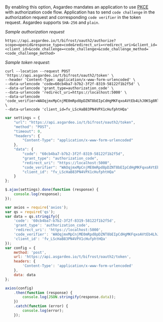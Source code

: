 
By enabling this option, Asgardeo mandates an application to use [PKCE](https://datatracker.ietf.org/doc/html/rfc7636) with <a :href="$withBase('/guides/applications/integrate-public-client/#get-tokens')">authorization code flow</a>. Application has to send `code challenge` in the authorization request and corresponding `code verifier` in the token request. Asgardeo supports `SHA-256` and `plain`.

_Sample authorization request_
```  
https://api.asgardeo.io/t/bifrost/oauth2/authorize?scope=openid&response_type=code&redirect_uri=<redirect_uri>&client_id=<client_id>&code_challenge=<code_challenge>&code_challenge_method=<code_challenge_method>
```

_Sample token request_:

<CodeGroup>
<CodeGroupItem title="cURL" active>

``` 
curl --location --request POST 'https://api.asgardeo.io/t/bifrost/oauth2/token' \
--header 'Content-Type: application/x-www-form-urlencoded' \
--data-urlencode 'code=60cb4ba7-b7b2-3f2f-8319-58122f1b2f5d' \
--data-urlencode 'grant_type=authorization_code' \
--data-urlencode 'redirect_uri=https://localhost:5000' \
--data-urlencode 'code_verifier=WAOqjmxMpCnjME0mRpd8pDZNT8bEIpCdHgMKFqxoAVtEb4LhJ0KSg8Rl0z0O3pySx4HGp53R87bckxOxrXk2oNav0fgWzFdOyBRrvA8ZTgCG7MlQcY9mfamCM8SWnGgO' \
--data-urlencode 'client_id=fv_LScHaB83PN4VPX1cHufphtHQa'
```

</CodeGroupItem>

<CodeGroupItem title="JavaScript - jQuery">

```js
var settings = {
    "url": "https://api.asgardeo.io/t/bifrost/oauth2/token",
    "method": "POST",
    "timeout": 0,
    "headers": {
        "Content-Type": "application/x-www-form-urlencoded"
    },
    "data": {
        "code": "60cb4ba7-b7b2-3f2f-8319-58122f1b2f5d",
        "grant_type": "authorization_code",
        "redirect_uri": "https://localhost:5000",
        "code_verifier": "WAOqjmxMpCnjME0mRpd8pDZNT8bEIpCdHgMKFqxoAVtEb4LhJ0KSg8Rl0z0O3pySx4HGp53R87bckxOxrXk2oNav0fgWzFdOyBRrvA8ZTgCG7MlQcY9mfamCM8SWnGgO",
        "client_id": "fv_LScHaB83PN4VPX1cHufphtHQa"
    }
};

$.ajax(settings).done(function (response) {
    console.log(response);
});
```

</CodeGroupItem>

<CodeGroupItem title="Nodejs - Axios">

```js
var axios = require('axios');
var qs = require('qs');
var data = qs.stringify({
    'code': '60cb4ba7-b7b2-3f2f-8319-58122f1b2f5d',
    'grant_type': 'authorization_code',
    'redirect_uri': 'https://localhost:5000',
    'code_verifier': 'WAOqjmxMpCnjME0mRpd8pDZNT8bEIpCdHgMKFqxoAVtEb4LhJ0KSg8Rl0z0O3pySx4HGp53R87bckxOxrXk2oNav0fgWzFdOyBRrvA8ZTgCG7MlQcY9mfamCM8SWnGgO',
    'client_id': 'fv_LScHaB83PN4VPX1cHufphtHQa'
});
var config = {
    method: 'post',
    url: 'https://api.asgardeo.io/t/bifrost/oauth2/token',
    headers: {
        'Content-Type': 'application/x-www-form-urlencoded'
    },
    data: data
};

axios(config)
    .then(function (response) {
        console.log(JSON.stringify(response.data));
    })
    .catch(function (error) {
        console.log(error);
    });
```

</CodeGroupItem>
</CodeGroup>
